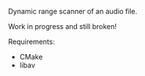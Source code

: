 Dynamic range scanner of an audio file.

Work in progress and still broken!

Requirements:
  + CMake
  + libav


